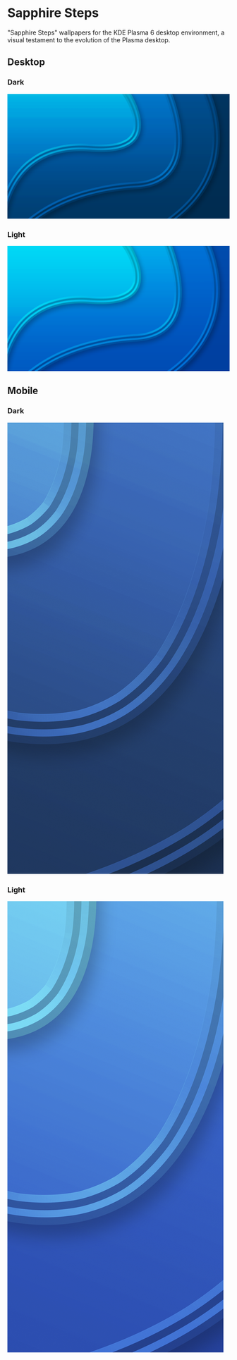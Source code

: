 # Sapphire Steps
"Sapphire Steps" wallpapers for the KDE Plasma 6 desktop environment, a visual testament to the evolution of the Plasma desktop.

## Desktop
### Dark
![image](Desktop_Dark.png)

### Light
![image](Desktop_Light.png)


## Mobile
### Dark
![image](Mobile_Dark.png)

### Light
![image](Mobile_Light.png)
